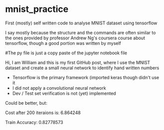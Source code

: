 # mnist_practice
First (mostly) self written code to analyse MNIST dataset using tensorflow

I say mostly because the structure and the commands are often similar to the ones provided by professor Andrew Ng's coursera course about tensorflow, though a good portion was written by myself

#The py file is just a copy paste of the jupyter notebook file

Hi, I am William and this is my first GitHub post, where I use the MNIST dataset and create a small neural network to identify hand written numbers 


- Tensorflow is the primary framework (imported keras though didn't use it
- I did not apply a convolutional neural network
- Dev / Test set verification is not (yet) implemented


Could be better, but:

Cost after 200 iteraions is: 6.864248

Train Accuracy: 0.82778573
